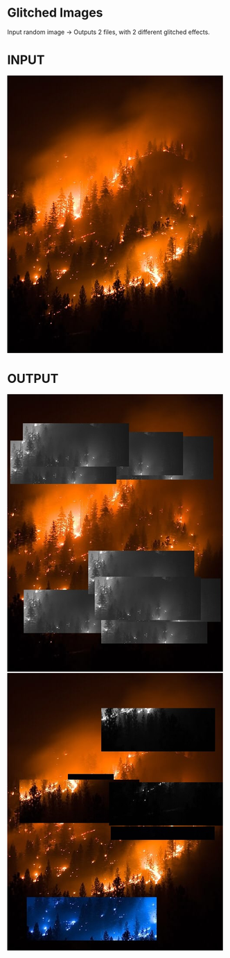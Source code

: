 # Glitched Images

Input random image ->
Outputs 2 files, with 2 different glitched effects. 

# INPUT
![GlitchedImages](TEST2.jpg)

# OUTPUT

![GlitchedImages](stacked.jpg)
![GlitchedImages](stacked2.jpg)
